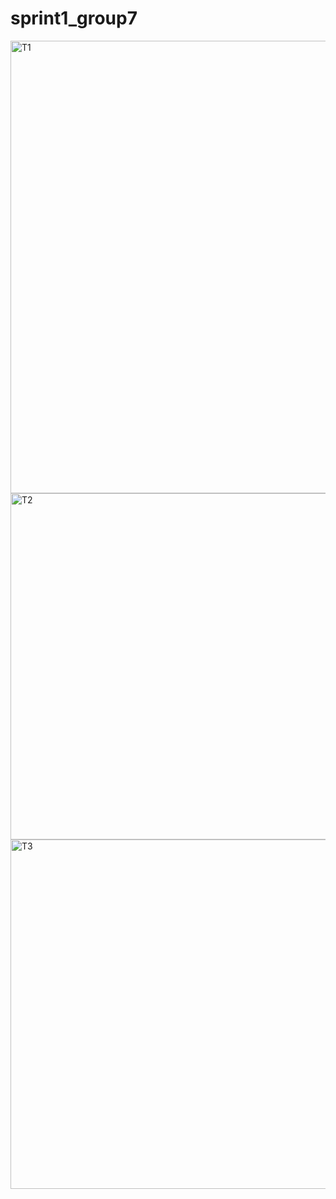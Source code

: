 # sprint1_group7
<img width="724" alt="T1" src="https://user-images.githubusercontent.com/116144338/201839055-07a7ee28-6845-4d47-a533-daa6fe205580.png">
<img width="554" alt="T2" src="https://user-images.githubusercontent.com/116144338/201839656-844d8afd-9d07-44f8-8ca3-6545bcaad53e.png">
<img width="559" alt="T3" src="https://user-images.githubusercontent.com/116144338/201840014-8ddfef10-1f03-4702-bfec-12e73efc4920.png">

